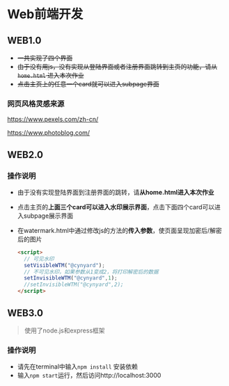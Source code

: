 # Web前端开发

## WEB1.0 

- ~~一共实现了四个界面~~
- ~~由于没有用js，没有实现从登陆界面或者注册界面跳转到主页的功能，请从`home.html` 进入本次作业~~
- ~~点击主页上的任意一个card就可以进入subpage界面~~

### 网页风格灵感来源

https://www.pexels.com/zh-cn/

https://www.photoblog.com/

## WEB2.0

### 操作说明

- 由于没有实现登陆界面到注册界面的跳转，请**从home.html进入本次作业**

- 点击主页的**上面三个card可以进入水印展示界面**，点击下面四个card可以进入subpage展示界面

- 在watermark.html中通过修改js的方法的**传入参数**，使页面呈现加密后/解密后的图片

  ```html
  <script>
    // 可见水印
    setVisibleWTM("@cynyard");
    // 不可见水印，如果参数从1变成2，将打印解密后的数据
    setInvisibleWTM("@cynyard",1);
    //setInvisibleWTM("@cynyard",2);
  </script>
  ```
  
## WEB3.0
> 使用了node.js和express框架

### 操作说明

- 请先在terminal中输入`npm install` 安装依赖
- 输入`npm start`运行，然后访问http://localhost:3000
  